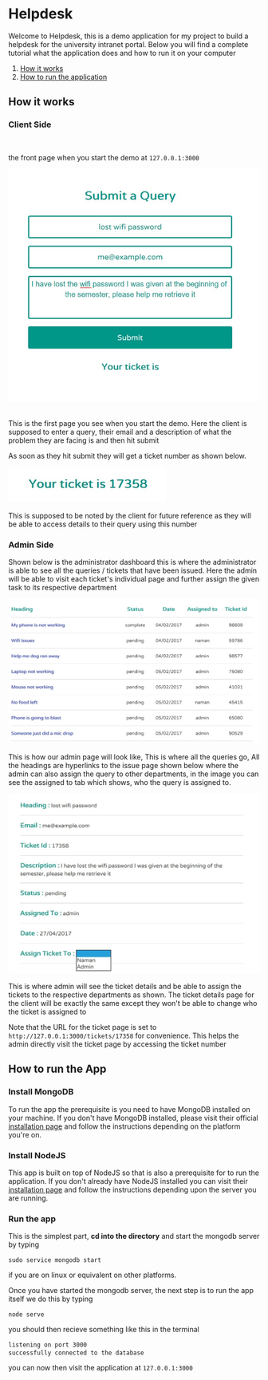 # Helpdesk

Welcome to Helpdesk, this is a demo application for my project to build a helpdesk for the university intranet portal. Below you will find a complete tutorial what the application does and how to run it
on your computer

1. [How it works](https://github.com/namkam5/helpdesk#how-it-works)
2. [How to run the application](https://github.com/namkam5/helpdesk#how-to-run-the-app)


## How it works
### Client Side
<br />

the front page when you start the demo at ```127.0.0.1:3000 ```
<br />

![the_front_page](images/front_page.jpg)
<br /><br />

This is the first page you see when you start the demo. Here the client is supposed to enter a query, their email and a description of what the problem they are facing is and then hit submit

As soon as they hit submit they will get a ticket number as shown below.
<br /><br />
![ticket_no](images/ticket_no.jpg)
<br /><br />
This is supposed to be noted by the client for future reference as they will be able to access details to their query using this number

### Admin Side

Shown below is the administrator dashboard this is where the administrator is able to see all the queries / tickets that have been issued. Here the admin will be able to visit each ticket's individual page and further assign the given task to its respective department

![admin page](images/admin.jpg)<br />
<br />
This is how our admin page will look like, This is where all the queries go, All the headings are hyperlinks to the issue page shown below where the admin can also assign the query to other departments, in the image you can see the assigned to tab which shows, who the query is assigned to.

![ticket page](images/ticket.jpg)<br />

This is where admin will see the ticket details and be able to assign the tickets to the respective departments as shown. The ticket details page for the client will be exactly the same except they won't be able to change who the ticket is assigned to

Note that the URL for the ticket page is set to ``` http://127.0.0.1:3000/tickets/17358 ``` for convenience. This helps the admin directly visit the ticket page by accessing the ticket number

## How to run the App

### Install MongoDB

To run the app the prerequisite is you need to have MongoDB installed on your machine. If you don't have MongoDB installed, please visit their official [installation page](https://docs.mongodb.com/manual/installation/) and follow the instructions depending on the platform you're on.

### Install NodeJS

This app is built on top of NodeJS so that is also a prerequisite for to run the application. If you don't already have NodeJS installed you can visit their [installation page](https://nodejs.org/en/download/) and follow the instructions depending upon the server you are running.

### Run the app

This is the simplest part, **cd into the directory** and start the mongodb server
by typing

 ```
 sudo service mongodb start
 ```
if you are on linux or equivalent on other platforms.

Once you have started the mongodb server, the next step is to run the app itself we do this by typing

```
node serve
```
you should then recieve something like this in the terminal

```
listening on port 3000
successfully connected to the database
```
you can now then visit the application at ```127.0.0.1:3000```
